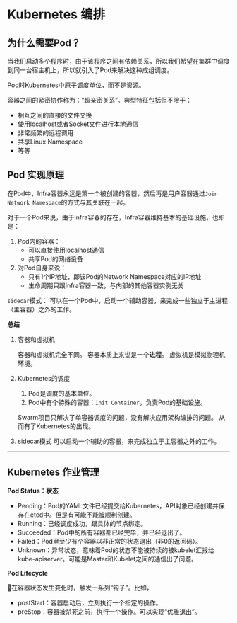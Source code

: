 # Kubernetes 编排

## 为什么需要Pod？

当我们启动多个程序时，由于该程序之间有依赖关系，所以我们希望在集群中调度到同一台宿主机上，所以就引入了Pod来解决这种成组调度。

Pod时Kubernetes中原子调度单位，而不是资源。

容器之间的紧密协作称为：“超亲密关系”。典型特征包括但不限于：

- 相互之间的直接的文件交换
- 使用localhost或者Socket文件进行本地通信
- 非常频繁的远程调用
- 共享Linux Namespace
- 等等


## Pod 实现原理

在Pod中，Infra容器永远是第一个被创建的容器，然后再是用户容器通过`Join Network Namespace`的方式与其关联在一起。


对于一个Pod来说，由于Infra容器的存在，Infra容器维持基本的基础设施，也即是：

1. Pod内的容器：
   - 可以直接使用localhost通信
   - 共享Pod的网络设备
2. 对Pod自身来说：
   - 只有1个IP地址，即该Pod的Network Namespace对应的IP地址
   - 生命周期只跟Infra容器一致，与内部的其他容器实例无关


`sidecar`模式：
可以在一个Pod中，启动一个辅助容器，来完成一些独立于主进程（主容器）之外的工作。


**总结**

1. 容器和虚拟机

    容器和虚拟机完全不同。
    容器本质上来说是一个**进程**。
    虚拟机是模拟物理机环境。


2. Kubernetes的调度
   1. Pod是调度的基本单位。
   2. Pod中有个特殊的容器：`Init Container`，负责Pod的基础设施。

    Swarm项目只解决了单容器调度的问题，没有解决应用架构编排的问题。
    从而有了Kubernetes的出现。


3. sidecar模式
   可以启动一个辅助的容器，来完成独立于主容器之外的工作。


-----

## Kubernetes 作业管理


**Pod Status：状态**

- Pending：Pod的YAML文件已经提交给Kubernetes，API对象已经创建并保存在etcd中。但是有可能不能被顺利创建。
- Running：已经调度成功，跟具体的节点绑定。
- Succeeded：Pod中的所有容器都已经完毕，并已经退出了。
- Failed：Pod里至少有个容器以非正常的状态退出（非0的返回码）。
- Unknown：异常状态，意味着Pod的状态不能被持续的被kubelet汇报给kube-apiserver。可能是Master和Kubelet之间的通信出了问题。


**Pod Lifecycle**

在容器状态发生变化时，触发一系列“钩子”。比如，

- postStart：容器启动后，立刻执行一个指定的操作。
- preStop：容器被杀死之前，执行一个操作。可以实现“优雅退出”。